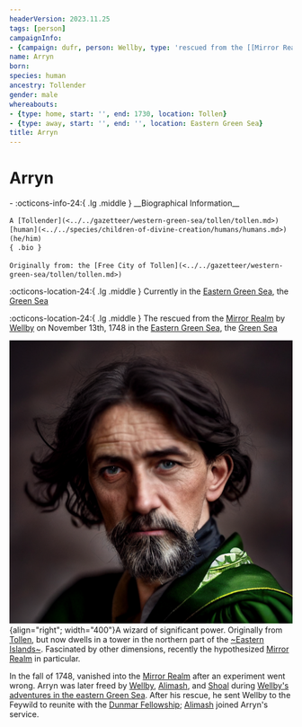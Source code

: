 ```yaml
---
headerVersion: 2023.11.25
tags: [person]
campaignInfo:
- {campaign: dufr, person: Wellby, type: 'rescued from the [[Mirror Realm]]', date: 1748-11-13}
name: Arryn
born:
species: human
ancestry: Tollender
gender: male
whereabouts:
- {type: home, start: '', end: 1730, location: Tollen}
- {type: away, start: '', end: '', location: Eastern Green Sea}
title: Arryn
---
```

# Arryn
<div class="grid cards ext-narrow-margin ext-one-column" markdown>
- :octicons-info-24:{ .lg .middle } __Biographical Information__

    A [Tollender](<../../gazetteer/western-green-sea/tollen/tollen.md>) [human](<../../species/children-of-divine-creation/humans/humans.md>) (he/him)  
    { .bio }

    Originally from: the [Free City of Tollen](<../../gazetteer/western-green-sea/tollen/tollen.md>)
</div>

:octicons-location-24:{ .lg .middle } Currently in the [Eastern Green Sea](<../../gazetteer/eastern-green-sea/eastern-green-sea.md>), the [Green Sea](<../../gazetteer/green-sea.md>)



:octicons-location-24:{ .lg .middle } The rescued from the [Mirror Realm](<../../cosmology/multiverse/echo-realms/mirror-realm.md>) by [Wellby](<../pcs/dunmar-fellowship/wellby.md>) on November 13th, 1748 in the [Eastern Green Sea](<../../gazetteer/eastern-green-sea/eastern-green-sea.md>), the [Green Sea](<../../gazetteer/green-sea.md>)  


![Arryn the Wanderer Portrait](../../assets/arryn-the-wanderer-portrait.png){align="right"; width="400"}A wizard of significant power. Originally from [Tollen](<../../gazetteer/western-green-sea/tollen/tollen.md>), but now dwells in a tower in the northern part of the [~Eastern Islands~](<../../gazetteer/eastern-green-sea/eastern-islands.md>). Fascinated by other dimensions, recently the hypothesized [Mirror Realm](<../../cosmology/multiverse/echo-realms/mirror-realm.md>) in particular. 


In the fall of 1748, vanished into the [Mirror Realm](<../../cosmology/multiverse/echo-realms/mirror-realm.md>) after an experiment went wrong. Arryn was later freed by [Wellby](<../pcs/dunmar-fellowship/wellby.md>), [Alimash](<../pcs/dunmar-fellowship/guests/alimash.md>), and [Shoal](<../pcs/dunmar-fellowship/guests/shoal.md>) during [Wellby's adventures in the eastern Green Sea](<../../campaigns/dunmari-frontier/session-notes/session-60-dufr.md>). After his rescue, he sent Wellby to the Feywild to reunite with the [Dunmar Fellowship](<../pcs/dunmar-fellowship/dunmar-fellowship.md>); [Alimash](<../pcs/dunmar-fellowship/guests/alimash.md>) joined Arryn's service.


